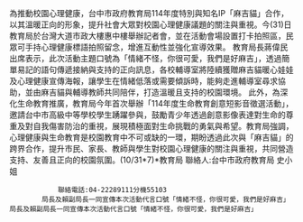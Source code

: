 為推動校園心理健康，台中市政府教育局114年度特別與知名IP「麻吉貓」合作，以其溫暖正向的形象，提升社會大眾對校園心理健康議題的關注與重視。今(31)日教育局於台灣大道市政大樓惠中樓舉辦記者會，並在活動會場設置打卡拍照區，民眾可手持心理健康標語拍照留念，增進互動性並強化宣導效果。 教育局長蔣偉民出席表示，此次活動主題口號為「情緒不怪，你很可愛，我們是好麻吉」，透過簡單易記的語句傳遞接納與支持的正向訊息，各校輔導室將陸續獲贈麻吉貓暖心娃娃及心理健康宣傳海報，讓學生在情緒低落或需要傾訴時，能夠走進輔導室尋求協助，並由麻吉貓與輔導教師共同陪伴，打造溫暖且支持的校園環境。 此外，為深化生命教育推廣，教育局今年首次舉辦「114年度生命教育創意短影音徵選活動」，邀請台中市高級中等學校學生踴躍參與，鼓勵青少年透過創意影像表達對生命的尊重及對自我傷害防治的重視，展現積極面對生命挑戰的勇氣與希望。教育局強調，心理健康與生命教育是校園教育中不可或缺的一環，期盼透過此次與「麻吉貓」的跨界合作，提升市民、家長、教師與學生對校園心理健康的關注與重視，共同營造支持、友善且正向的校園氛圍。(10/31*7)*教育局
                聯絡人:台中市政府教育局 史小姐
            
                聯絡電話:04-22289111分機55103
            局長及賴副局長一同宣傳本次活動代言口號「情緒不怪，你很可愛，我們是好麻吉」局長及賴副局長一同宣傳本次活動代言口號「情緒不怪，你很可愛，我們是好麻吉」